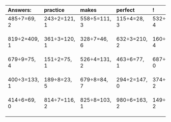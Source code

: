 | Answers: | practice | makes | perfect | ! |
| :--- | :--- | :--- | :--- | :--- |
| 485÷7=69, 2 | 243÷2=121, 1 | 558÷5=111, 3 | 115÷4=28, 3 | 532÷6=88, 4 | 
|   |   |   |   |   | 
|   |   |   |   |   | 
|   |   |   |   |   | 
| 819÷2=409, 1 | 361÷3=120, 1 | 328÷7=46, 6 | 632÷3=210, 2 | 160÷6=26, 4 | 
|   |   |   |   |   | 
|   |   |   |   |   | 
|   |   |   |   |   | 
| 679÷9=75, 4 | 151÷2=75, 1 | 526÷4=131, 2 | 463÷6=77, 1 | 687÷3=229, 0 | 
|   |   |   |   |   | 
|   |   |   |   |   | 
|   |   |   |   |   | 
| 400÷3=133, 1 | 189÷8=23, 5 | 679÷8=84, 7 | 294÷2=147, 0 | 374÷4=93, 2 | 
|   |   |   |   |   | 
|   |   |   |   |   | 
|   |   |   |   |   | 
| 414÷6=69, 0 | 814÷7=116, 2 | 825÷8=103, 1 | 980÷6=163, 2 | 149÷3=49, 2 | 
|   |   |   |   |   | 
|   |   |   |   |   | 
|   |   |   |   |   | 
